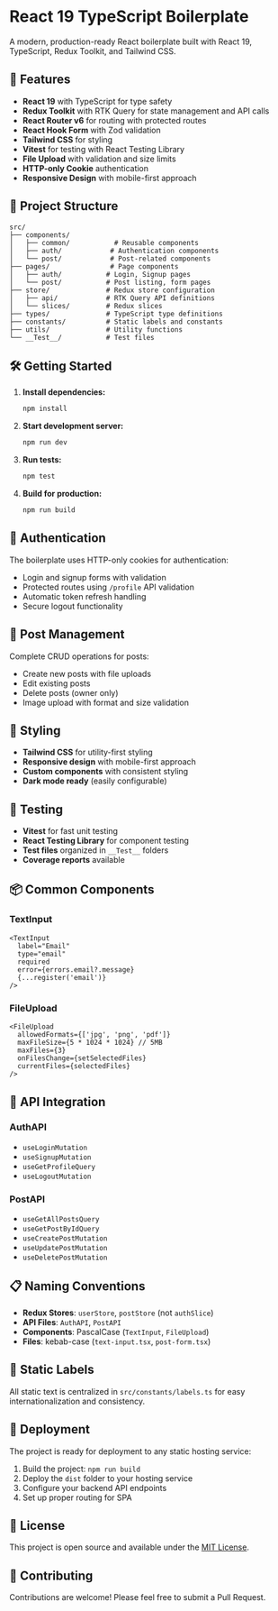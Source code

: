 # React 19 TypeScript Boilerplate

A modern, production-ready React boilerplate built with React 19, TypeScript, Redux Toolkit, and Tailwind CSS.

## 🚀 Features

- **React 19** with TypeScript for type safety
- **Redux Toolkit** with RTK Query for state management and API calls
- **React Router v6** for routing with protected routes
- **React Hook Form** with Zod validation
- **Tailwind CSS** for styling
- **Vitest** for testing with React Testing Library
- **File Upload** with validation and size limits
- **HTTP-only Cookie** authentication
- **Responsive Design** with mobile-first approach

## 📁 Project Structure

```
src/
├── components/
│   ├── common/           # Reusable components
│   ├── auth/            # Authentication components
│   └── post/            # Post-related components
├── pages/               # Page components
│   ├── auth/           # Login, Signup pages
│   └── post/           # Post listing, form pages
├── store/              # Redux store configuration
│   ├── api/            # RTK Query API definitions
│   └── slices/         # Redux slices
├── types/              # TypeScript type definitions
├── constants/          # Static labels and constants
├── utils/              # Utility functions
└── __Test__/           # Test files
```

## 🛠️ Getting Started

1. **Install dependencies:**

   ```bash
   npm install
   ```

2. **Start development server:**

   ```bash
   npm run dev
   ```

3. **Run tests:**

   ```bash
   npm test
   ```

4. **Build for production:**
   ```bash
   npm run build
   ```

## 🔐 Authentication

The boilerplate uses HTTP-only cookies for authentication:

- Login and signup forms with validation
- Protected routes using `/profile` API validation
- Automatic token refresh handling
- Secure logout functionality

## 📝 Post Management

Complete CRUD operations for posts:

- Create new posts with file uploads
- Edit existing posts
- Delete posts (owner only)
- Image upload with format and size validation

## 🎨 Styling

- **Tailwind CSS** for utility-first styling
- **Responsive design** with mobile-first approach
- **Custom components** with consistent styling
- **Dark mode ready** (easily configurable)

## 🧪 Testing

- **Vitest** for fast unit testing
- **React Testing Library** for component testing
- **Test files** organized in `__Test__` folders
- **Coverage reports** available

## 📦 Common Components

### TextInput

```tsx
<TextInput
  label="Email"
  type="email"
  required
  error={errors.email?.message}
  {...register('email')}
/>
```

### FileUpload

```tsx
<FileUpload
  allowedFormats={['jpg', 'png', 'pdf']}
  maxFileSize={5 * 1024 * 1024} // 5MB
  maxFiles={3}
  onFilesChange={setSelectedFiles}
  currentFiles={selectedFiles}
/>
```

## 🔧 API Integration

### AuthAPI

- `useLoginMutation`
- `useSignupMutation`
- `useGetProfileQuery`
- `useLogoutMutation`

### PostAPI

- `useGetAllPostsQuery`
- `useGetPostByIdQuery`
- `useCreatePostMutation`
- `useUpdatePostMutation`
- `useDeletePostMutation`

## 📋 Naming Conventions

- **Redux Stores**: `userStore`, `postStore` (not `authSlice`)
- **API Files**: `AuthAPI`, `PostAPI`
- **Components**: PascalCase (`TextInput`, `FileUpload`)
- **Files**: kebab-case (`text-input.tsx`, `post-form.tsx`)

## 🎯 Static Labels

All static text is centralized in `src/constants/labels.ts` for easy internationalization and consistency.

## 🚀 Deployment

The project is ready for deployment to any static hosting service:

1. Build the project: `npm run build`
2. Deploy the `dist` folder to your hosting service
3. Configure your backend API endpoints
4. Set up proper routing for SPA

## 📄 License

This project is open source and available under the [MIT License](LICENSE).

## 🤝 Contributing

Contributions are welcome! Please feel free to submit a Pull Request.
